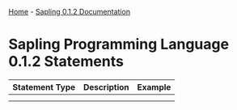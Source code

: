[Home](../home.md) - [Sapling 0.1.2 Documentation](./doc.md)

# Sapling Programming Language 0.1.2 Statements
| Statement Type | Description | Example  |
| ----------- | ----------- | ----------- |
|             |             |             |
|             |             |             |

